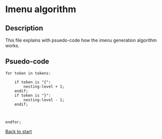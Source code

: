 # Imenu algorithm

## Description

This file explains with psuedo-code how the imenu generation algorithm works.

## Psuedo-code

```
for token in tokens:

    if token is "{":
        nesting-level + 1;
    endif;
    if token is "}":
        nesting-level - 1;
    endif;
    
    

endfor;
```

[Back to start](../../../)
